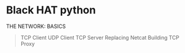 # Black HAT python

THE NETWORK: BASICS
>TCP Client
>UDP Client
>TCP Server
>Replacing Netcat
>Building TCP Proxy
